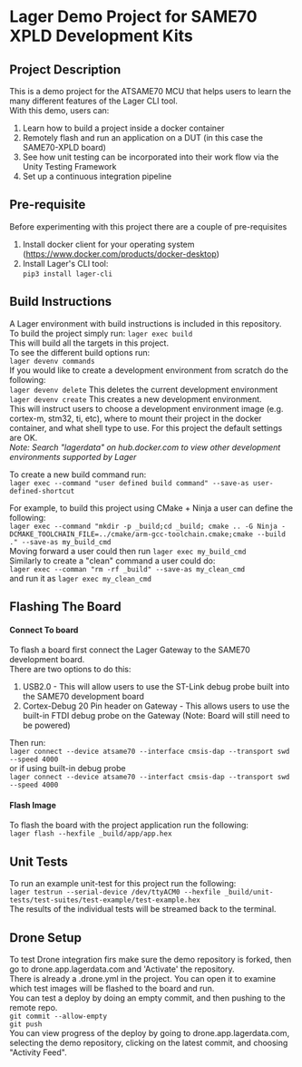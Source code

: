 # Lager Demo Project for SAME70 XPLD Development Kits
## Project Description
This is a demo project for the ATSAME70 MCU that helps users to learn the many different features of the Lager CLI tool.  
With this demo, users can:  
1. Learn how to build a project inside a docker container
2. Remotely flash and run an application on a DUT (in this case the SAME70-XPLD board)
3. See how unit testing can be incorporated into their work flow via the Unity Testing Framework
4. Set up a continuous integration pipeline

## Pre-requisite
Before experimenting with this project there are a couple of pre-requisites  
1. Install docker client for your operating system (https://www.docker.com/products/docker-desktop)
2. Install Lager's CLI tool:  
`pip3 install lager-cli`
  

## Build Instructions
A Lager environment with build instructions is included in this repository.  
To build the project simply run: `lager exec build`  
This will build all the targets in this project.  
To see the different build options run:  
`lager devenv commands`  
If you would like to create a development environment from scratch do the following:  
`lager devenv delete` This deletes the current development environment  
`lager devenv create` This creates a new development environment.  
This will instruct users to choose a development environment image (e.g. cortex-m, stm32, ti, etc), where to mount their project in the docker container, and what shell type to use. For this project the default settings are OK.  
*Note: Search "lagerdata" on hub.docker.com to view other development environments supported by Lager*  
  
To create a new build command run:  
`lager exec --command "user defined build command" --save-as user-defined-shortcut `  

For example, to build this project using CMake + Ninja a user can define the following:  
`lager exec --command "mkdir -p _build;cd _build; cmake .. -G Ninja -DCMAKE_TOOLCHAIN_FILE=../cmake/arm-gcc-toolchain.cmake;cmake --build ." --save-as my_build_cmd`  
Moving forward a user could then run `lager exec my_build_cmd`  
Similarly to create a "clean" command a user could do:  
`lager exec --comman "rm -rf _build" --save-as my_clean_cmd`  
and run it as `lager exec my_clean_cmd`  


## Flashing The Board
#### Connect To board
To flash a board first connect the Lager Gateway to the SAME70 development board.  
There are two options to do this:  
1. USB2.0 - This will allow users to use the ST-Link debug probe built into the SAME70 development board
2. Cortex-Debug 20 Pin header on Gateway - This allows users to use the built-in FTDI debug probe on the Gateway (Note: Board will still need to be powered)  
  
Then run:  
`lager connect --device atsame70 --interface cmsis-dap --transport swd --speed 4000`  
or if using built-in debug probe  
`lager connect --device atsame70 --interfact cmsis-dap --transport swd --speed 4000`  
  
#### Flash Image
To flash the board with the project application run the following:  
`lager flash --hexfile _build/app/app.hex`  

## Unit Tests
To run an example unit-test for this project run the following:  
`lager testrun --serial-device /dev/ttyACM0 --hexfile _build/unit-tests/test-suites/test-example/test-example.hex`  
The results of the individual tests will be streamed back to the terminal.  
  
## Drone Setup
To test Drone integration firs make sure the demo repository is forked, then go to drone.app.lagerdata.com and 'Activate' the repository.  
There is already a .drone.yml in the project. You can open it to examine which test images will be flashed to the board and run.  
You can test a deploy by doing an empty commit, and then pushing to the remote repo.  
`git commit --allow-empty`  
`git push`  
You can view progress of the deploy by going to drone.app.lagerdata.com, selecting the demo repository, clicking on the latest commit, and choosing "Activity Feed".  